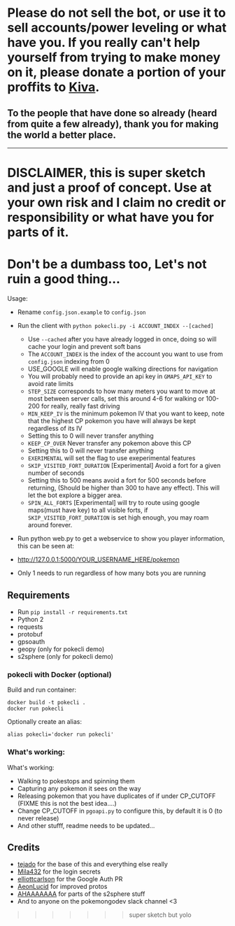 # Please do not sell the bot, or use it to sell accounts/power leveling or what have you. If you really can't help yourself from trying to make money on it, please donate a portion of your proffits to [Kiva](https://www.kiva.org/). 
## To the people that have done so already (heard from quite a few already), thank you for making the world a better place.

----

# DISCLAIMER, this is super sketch and just a proof of concept. Use at your own risk and I claim no credit or responsibility or what have you for parts of it.

# Don't be a dumbass too, Let's not ruin a good thing...

Usage:

 * Rename `config.json.example` to `config.json`
 * Run the client with `python pokecli.py -i ACCOUNT_INDEX --[cached]`
    * Use `--cached` after you have already logged in once, doing so will cache your login and prevent soft bans
    * The `ACCOUNT_INDEX` is the index of the account you want to use from `config.json` indexing from 0
    * USE_GOOGLE will enable google walking directions for navigation
     * You will probably need to provide an api key in `GMAPS_API_KEY` to avoid rate limits
    * `STEP_SIZE` corresponds to how many meters you want to move at most between server calls, set this around 4-6 for walking or 100-200 for really, really fast driving
    * `MIN_KEEP_IV` is the minimum pokemon IV that you want to keep, note that the highest CP pokemon you have will always be kept regardless of its IV
     * Setting this to 0 will never transfer anything
    * `KEEP_CP_OVER` Never transfer any pokemon above this CP
     * Setting this to 0 will never transfer anything
    * `EXERIMENTAL` will set the flag to use exeperimental features
    * `SKIP_VISITED_FORT_DURATION` [Experimental] Avoid a fort for a given number of seconds
     * Setting this to 500 means avoid a fort for 500 seconds before returning, (Should be higher than 300 to have any effect). This will let the bot explore a bigger area.
    * `SPIN_ALL_FORTS` [Experimental] will try to route using google maps(must have key) to all visible forts, if `SKIP_VISITED_FORT_DURATION` is set high enough, you may roam around forever. 
        
 * Run python web.py to get a webservice to show you player information, this can be seen at:
  * http://127.0.0.1:5000/YOUR_USERNAME_HERE/pokemon
  * Only 1 needs to run regardless of how many bots you are running


## Requirements
 * Run `pip install -r requirements.txt`
 * Python 2
 * requests
 * protobuf
 * gpsoauth
 * geopy (only for pokecli demo)
 * s2sphere (only for pokecli demo)

### pokecli with Docker (optional)
Build and run container:

    docker build -t pokecli .
    docker run pokecli

Optionally create an alias:

    alias pokecli='docker run pokecli'

### What's working:
What's working:
 * Walking to pokestops and spinning them
 * Capturing any pokemon it sees on the way
 * Releasing pokemon that you have duplicates of if under CP_CUTOFF (FIXME this is not the best idea....)
  * Change CP_CUTOFF in `pgoapi.py` to configure this, by default it is 0 (to never release)
 * And other stufff, readme needs to be updated...

## Credits
* [tejado](https://github.com/tejado) for the base of this and everything else really
* [Mila432](https://github.com/Mila432/Pokemon_Go_API) for the login secrets  
* [elliottcarlson](https://github.com/elliottcarlson) for the Google Auth PR  
* [AeonLucid](https://github.com/AeonLucid/POGOProtos) for improved protos  
* [AHAAAAAAA](https://github.com/AHAAAAAAA/PokemonGo-Map) for parts of the s2sphere stuff
* And to anyone on the pokemongodev slack channel <3

>>>>>>> super sketch but yolo
